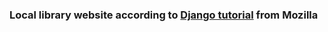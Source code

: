 ### Local library website according to [Django tutorial](https://developer.mozilla.org/en-US/docs/Learn/Server-side/Django) from Mozilla 